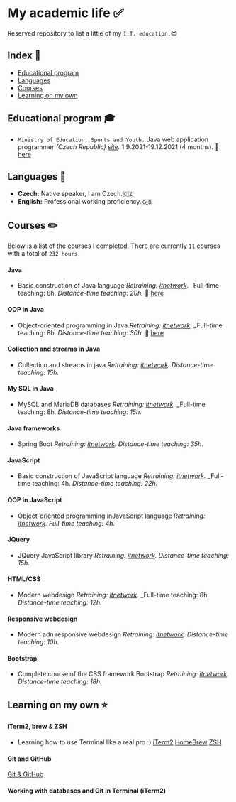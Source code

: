 # My academic life :white_check_mark:

Reserved repository to list a little of my `I.T. education.`:heart_eyes:

## Index :pushpin:
- [Educational program](#education)
- [Languages](#languages)
- [Courses](#courses)
- [Learning on my own](#learning)

## Educational program <a name="education"></a> :mortar_board:

- `Ministry of Education, Sports and Youth.` Java web application programmer _(Czech Republic) [site](https://www.itnetwork.cz)._ 1.9.2021-19.12.2021 (4 months). :paperclip: [here]()

## Languages <a name="languages"></a> :round_pushpin:

- **Czech:** Native speaker, I am Czech.🇨🇿
- **English:** Professional working proficiency.🇬🇧

## Courses <a name="courses"></a> :pencil2:

Below is a list of the courses I completed. There are currently `11` courses with a total of `232 hours.`

#### Java

- Basic construction of Java language _Retraining: [itnetwork](https://www.itnetwork.cz/java/zaklady)._ _Full-time teaching: 8h. _Distance-time teaching: 20h._ :paperclip: [here](https://www.itnetwork.cz/java/zaklady/tvuj-certifikat-e-learning-kurzu-zaklady-javy)

#### OOP in Java

- Object-oriented programming in Java _Retraining: [itnetwork](https://www.itnetwork.cz/java/oop)._ _Full-time teaching: 8h. _Distance-time teaching: 30h._ :paperclip: [here](https://www.itnetwork.cz/java/oop/tvuj-certifikat-e-learning-kurzu-oop-v-jave)

#### Collection and streams in Java

- Collection and streams in java _Retraining: [itnetwork](https://www.itnetwork.cz/java/kolekce-a-proudy)._ _Distance-time teaching: 15h._

#### My SQL in Java

- MySQL and MariaDB databases _Retraining: [itnetwork](https://www.itnetwork.cz/mysql/)._ _Full-time teaching: 8h. _Distance-time teaching: 15h._

#### Java frameworks

- Spring Boot _Retraining: [itnetwork](https://www.itnetwork.cz/java/spring-boot)._ _Distance-time teaching: 35h._

#### JavaScript

- Basic construction of JavaScript language _Retraining: [itnetwork](https://www.itnetwork.cz/javascript/zaklady)._ _Full-time teaching: 4h. _Distance-time teaching: 22h._

#### OOP in JavaScript

- Object-oriented programming inJavaScript language _Retraining: [itnetwork](https://www.itnetwork.cz/javascript/oop)._ _Full-time teaching: 4h._

#### JQuery

- JQuery JavaScript library _Retraining: [itnetwork](https://www.itnetwork.cz/javascript/jquery-zaklady)._ _Distance-time teaching: 15h._

#### HTML/CSS

- Modern webdesign _Retraining: [itnetwork](https://www.itnetwork.cz/html-css/webove-stranky)._ _Full-time teaching: 8h. _Distance-time teaching: 12h._

#### Responsive webdesign

- Modern adn responsive webdesign _Retraining: [itnetwork](https://www.itnetwork.cz/html-css/responzivni-webdesign)._ _Distance-time teaching: 10h._

#### Bootstrap

- Complete course of the CSS framework Bootstrap _Retraining: [itnetwork](https://www.itnetwork.cz/html-css/bootstrap/kurz)._ _Distance-time teaching: 18h._

## Learning on my own <a name="learning"></a> :star:

#### iTerm2, brew & ZSH

- Learning how to use Terminal like a real pro :)
[iTerm2](https://iterm2.com)
[HomeBrew](https://brew.sh)
[ZSH](https://ohmyz.sh)

#### Git and GitHub

[Git & GitHub](https://github.com)

#### Working with databases and Git in Terminal (iTerm2)

